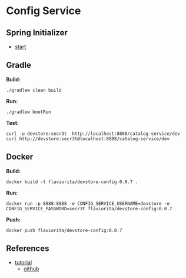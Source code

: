 # Config Service

## Spring Initializer

- [start](https://start.spring.io/#!type=gradle-project&language=java&platformVersion=3.2.6&packaging=jar&jvmVersion=17&groupId=cloud.crosstraining.devstore&artifactId=config&name=config&description=Demo%20project%20for%20Spring%20Boot&packageName=cloud.crosstraining.devstore.config&dependencies=cloud-config-server,security)

## Gradle

**Build:**

```shell
./gradlew clean build
```

**Run:**

```shell
./gradlew bootRun
```

**Test:**

```shell
curl -u devstore:secr3t  http://localhost:8888/catalog-service/dev
curl http://devstore:secr3t@localhost:8888/catalog-service/dev
```

## Docker

**Build:**

```shell
docker build -t flaviorita/devstore-config:0.0.7 .
```

**Run:**

```shell
docker run -p 8888:8888 -e CONFIG_SERVICE_USERNAME=devstore -e CONFIG_SERVICE_PASSWORD=secr3t flaviorita/devstore-config:0.0.7
```

**Push:**

```shell
docker push flaviorita/devstore-config:0.0.7
```

## References

- [tutorial](https://www.youtube.com/watch?v=ydtswONk9TE&list=PLxy6jHplP3Hi_W8iuYSbAeeMfaTZt49PW&index=12)
  - [github](https://github.com/digitallab-academy/ms-course-youtube)
